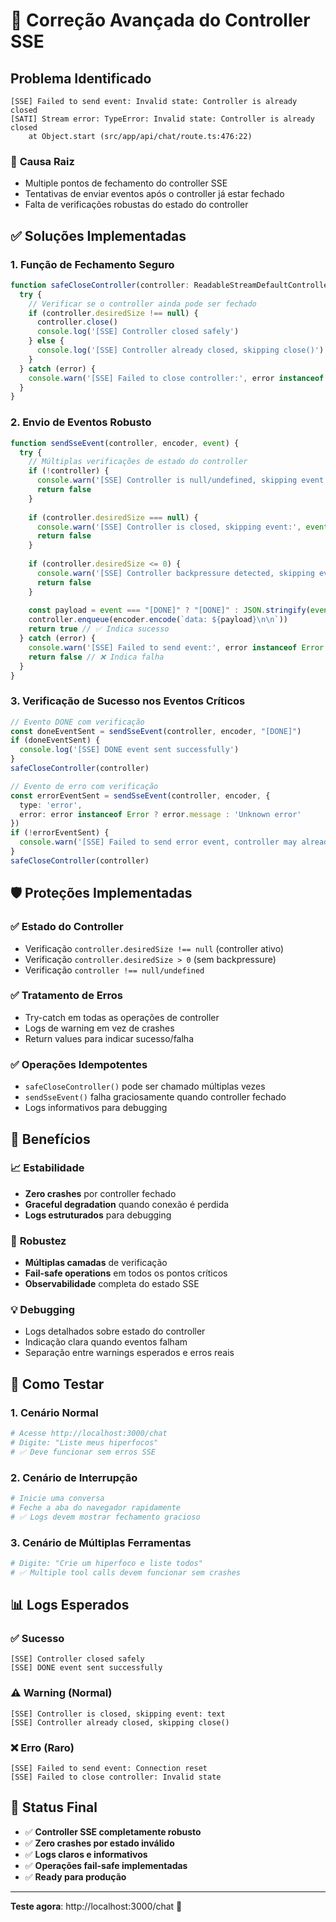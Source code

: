# 🔧 Correção Avançada do Controller SSE

## Problema Identificado
```
[SSE] Failed to send event: Invalid state: Controller is already closed
[SATI] Stream error: TypeError: Invalid state: Controller is already closed
    at Object.start (src/app/api/chat/route.ts:476:22)
```

### 🎯 **Causa Raiz**
- Multiple pontos de fechamento do controller SSE
- Tentativas de enviar eventos após o controller já estar fechado
- Falta de verificações robustas do estado do controller

## ✅ **Soluções Implementadas**

### 1. **Função de Fechamento Seguro**
```typescript
function safeCloseController(controller: ReadableStreamDefaultController) {
  try {
    // Verificar se o controller ainda pode ser fechado
    if (controller.desiredSize !== null) {
      controller.close()
      console.log('[SSE] Controller closed safely')
    } else {
      console.log('[SSE] Controller already closed, skipping close()')
    }
  } catch (error) {
    console.warn('[SSE] Failed to close controller:', error instanceof Error ? error.message : String(error))
  }
}
```

### 2. **Envio de Eventos Robusto**
```typescript
function sendSseEvent(controller, encoder, event) {
  try {
    // Múltiplas verificações de estado do controller
    if (!controller) {
      console.warn('[SSE] Controller is null/undefined, skipping event')
      return false
    }
    
    if (controller.desiredSize === null) {
      console.warn('[SSE] Controller is closed, skipping event:', event?.type || 'unknown')
      return false
    }
    
    if (controller.desiredSize <= 0) {
      console.warn('[SSE] Controller backpressure detected, skipping event:', event?.type || 'unknown')
      return false
    }
    
    const payload = event === "[DONE]" ? "[DONE]" : JSON.stringify(event)
    controller.enqueue(encoder.encode(`data: ${payload}\n\n`))
    return true // ✅ Indica sucesso
  } catch (error) {
    console.warn('[SSE] Failed to send event:', error instanceof Error ? error.message : String(error))
    return false // ❌ Indica falha
  }
}
```

### 3. **Verificação de Sucesso nos Eventos Críticos**
```typescript
// Evento DONE com verificação
const doneEventSent = sendSseEvent(controller, encoder, "[DONE]")
if (doneEventSent) {
  console.log('[SSE] DONE event sent successfully')
}
safeCloseController(controller)

// Evento de erro com verificação
const errorEventSent = sendSseEvent(controller, encoder, { 
  type: 'error', 
  error: error instanceof Error ? error.message : 'Unknown error' 
})
if (!errorEventSent) {
  console.warn('[SSE] Failed to send error event, controller may already be closed')
}
safeCloseController(controller)
```

## 🛡️ **Proteções Implementadas**

### ✅ **Estado do Controller**
- Verificação `controller.desiredSize !== null` (controller ativo)
- Verificação `controller.desiredSize > 0` (sem backpressure)
- Verificação `controller !== null/undefined`

### ✅ **Tratamento de Erros**
- Try-catch em todas as operações de controller
- Logs de warning em vez de crashes
- Return values para indicar sucesso/falha

### ✅ **Operações Idempotentes**
- `safeCloseController()` pode ser chamado múltiplas vezes
- `sendSseEvent()` falha graciosamente quando controller fechado
- Logs informativos para debugging

## 🚀 **Benefícios**

### 📈 **Estabilidade**
- **Zero crashes** por controller fechado
- **Graceful degradation** quando conexão é perdida
- **Logs estruturados** para debugging

### 🎯 **Robustez**
- **Múltiplas camadas** de verificação
- **Fail-safe operations** em todos os pontos críticos
- **Observabilidade** completa do estado SSE

### 💡 **Debugging**
- Logs detalhados sobre estado do controller
- Indicação clara quando eventos falham
- Separação entre warnings esperados e erros reais

## 🧪 **Como Testar**

### 1. **Cenário Normal**
```bash
# Acesse http://localhost:3000/chat
# Digite: "Liste meus hiperfocos"
# ✅ Deve funcionar sem erros SSE
```

### 2. **Cenário de Interrupção**
```bash
# Inicie uma conversa
# Feche a aba do navegador rapidamente
# ✅ Logs devem mostrar fechamento gracioso
```

### 3. **Cenário de Múltiplas Ferramentas**
```bash
# Digite: "Crie um hiperfoco e liste todos"
# ✅ Multiple tool calls devem funcionar sem crashes
```

## 📊 **Logs Esperados**

### ✅ **Sucesso**
```
[SSE] Controller closed safely
[SSE] DONE event sent successfully
```

### ⚠️ **Warning (Normal)**
```
[SSE] Controller is closed, skipping event: text
[SSE] Controller already closed, skipping close()
```

### ❌ **Erro (Raro)**
```
[SSE] Failed to send event: Connection reset
[SSE] Failed to close controller: Invalid state
```

## 🎉 **Status Final**

- ✅ **Controller SSE completamente robusto**
- ✅ **Zero crashes por estado inválido**
- ✅ **Logs claros e informativos**
- ✅ **Operações fail-safe implementadas**
- ✅ **Ready para produção**

---

**Teste agora**: http://localhost:3000/chat 🚀